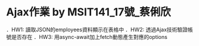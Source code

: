 # Ajax作業 by MSIT141_17號_蔡俐欣
．HW1: 讀取JSON的employees資料顯示在表格中
．HW2: 透過Ajax技術驗證帳號是否存在
．HW3: 用async-await加上fetch動態產生對應的options
